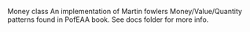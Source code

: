 Money class
An implementation of Martin fowlers Money/Value/Quantity patterns found in PofEAA book.
See docs folder for more info.